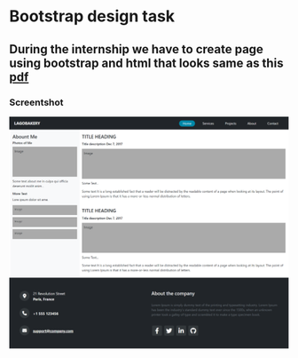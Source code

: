 # Bootstrap design task

## During the internship we have to create page using bootstrap and html that looks same as this [pdf](./task.pdf)


### Screentshot
![Screentshot](./screenshot.png "Screentshot")